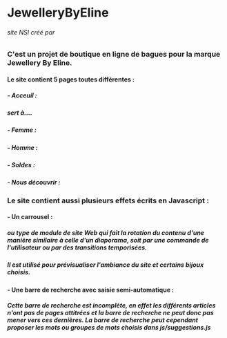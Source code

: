 # JewelleryByEline
###### site NSI créé par 
### C'est un projet de boutique en ligne de bagues pour la marque Jewellery By Eline. 
#### Le site contient 5 pages toutes différentes :
##### - Acceuil :
##### sert à....
##### - Femme :
##### - Homme : 
##### - Soldes :
##### - Nous découvrir :

### Le site contient aussi plusieurs effets écrits en Javascript :
#### - Un carrousel :
##### ou type de module de site Web qui fait la rotation du contenu d'une manière similaire à celle d'un diaporama, soit par une commande de l'utilisateur ou par des transitions temporisées.
##### Il est utilisé pour prévisualiser l'ambiance du site et certains bijoux choisis.

#### - Une barre de recherche avec saisie semi-automatique :
##### Cette barre de recherche est incomplète, en effet les différents articles n'ont pas de pages attitrées et la barre de recherche ne peut donc pas mener vers ces dernières. La barre de recherche peut cependant proposer les mots ou groupes de mots choisis dans js/suggestions.js 

